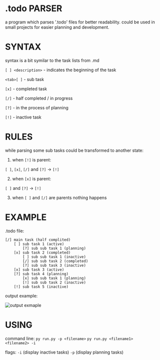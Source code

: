 # .todo PARSER
a program which parses '.todo' files for better readability. could be used in small projects for easier planning and development.

# SYNTAX
syntax is a bit symilar to the task lists from .md

`[ ] <description>` - indicates the beginning of the task

`<tab>[ ]` - sub task 

`[x]` - completed task

`[/]` - half completed / in progress

`[?]` - in the process of planning

`[!]` - inactive task

# RULES
while parsing some sub tasks could be transformed to another state:

1. when `[!]` is parent:

`[ ]`, `[x]`, `[/]` and `[?]` -> `[!]`

2. when `[x]` is parent:

`[ ]` and `[?]` -> `[!]`

3. when `[ ]` and `[/]` are parents nothing happens	

# EXAMPLE
.todo file:
```
[/] main task (half complited)
	[ ] sub task 1 (active)
		[?] sub sub task 1 (planning)
	[x] sub task 2 (completed)
		[ ] sub sub task 1 (inactive)
		[/] sub sub task 2 (completed)
		[?] sub sub task 3 (inactive)
	[x] sub task 3 (active)
	[?] sub task 4 (planning)
		[x] sub sub task 1 (planning)
		[!] sub sub task 2 (inactive)
	[!] sub task 5 (inactive)
```

output example:

![output exmaple](https://media.discordapp.net/attachments/406868570333642752/848445068590448670/unknown.png?width=172&height=479)

# USING
command line: 
`py run.py -p <filename>`
`py run.py <filename1> <filename2> -i`

flags: 
`-i` (display inactive tasks) 
`-p` (display planning tasks)

